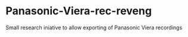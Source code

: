 # Panasonic-Viera-rec-reveng
Small research iniative to allow exporting of Panasonic Viera recordings
